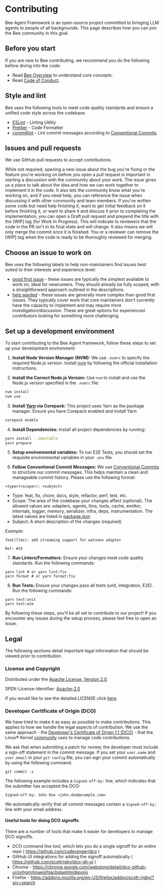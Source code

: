 # Contributing

Bee Agent Framework is an open-source project committed to bringing LLM agents to
people of all backgrounds. This page describes how you can join the Bee
community in this goal.

## Before you start

If you are new to Bee contributing, we recommend you do the following before diving into the code:

- Read [Bee Overview](/docs/overview.md) to understand core concepts.
- Read [Code of Conduct](./CODE_OF_CONDUCT.md).

## Style and lint

Bee uses the following tools to meet code quality standards and ensure a unified code style across the codebase.

- [ESLint](https://eslint.org/) - Linting Utility
- [Prettier](https://prettier.io/) - Code Formatter
- [commitlint](https://commitlint.js.org/) - Lint commit messages according to [Conventional Commits](https://www.conventionalcommits.org/).

## Issues and pull requests

We use GitHub pull requests to accept contributions.

While not required, opening a new issue about the bug you're fixing or the feature you're working on before you open a pull request is important in starting a discussion with the community about your work. The issue gives us a place to talk about the idea and how we can work together to implement it in the code. It also lets the community know what you're working on, and if you need help, you can reference the issue when discussing it with other community and team members.
If you've written some code but need help finishing it, want to get initial feedback on it before finishing it, or want to share it and discuss it prior to completing the implementation, you can open a Draft pull request and prepend the title with the [WIP] tag (for Work In Progress). This will indicate to reviewers that the code in the PR isn't in its final state and will change. It also means we will only merge the commit once it is finished. You or a reviewer can remove the [WIP] tag when the code is ready to be thoroughly reviewed for merging.

## Choose an issue to work on

Bee uses the following labels to help non-maintainers find issues best suited to their interests and experience level:

- [good first issue](https://github.com/i-am-bee/bee-agent-framework/issues?q=is%3Aopen+is%3Aissue+label%3A%22good+first+issue%22) - these issues are typically the simplest available to work on, ideal for newcomers. They should already be fully scoped, with a straightforward approach outlined in the descriptions.
- [help wanted](https://github.com/i-am-bee/bee-agent-framework/issues?q=is%3Aopen+is%3Aissue+label%3A%22help+wanted%22) - these issues are generally more complex than good first issues. They typically cover work that core maintainers don't currently have the capacity to implement and may require more investigation/discussion. These are great options for experienced contributors looking for something more challenging.

## Set up a development environment

To start contributing to the Bee Agent framework, follow these steps to set up your development environment:

1.  **Install Node Version Manager (NVM):** We use `.nvmrc` to specify the required Node.js version. Install [nvm](https://github.com/nvm-sh/nvm) by following the official installation instructions.

2.  **Install the Correct Node.js Version:** Use `nvm` to install and use the Node.js version specified in the `.nvmrc` file:

```bash
nvm install
nvm use
```

3. **Install [Yarn](https://yarnpkg.com/) via Corepack:** This project uses Yarn as the package manager. Ensure you have Corepack enabled and install Yarn:

```bash
corepack enable
```

4.  **Install Dependencies:** Install all project dependencies by running:

```bash
yarn install --immutable
yarn prepare
```

5.  **Setup environmental variables:** To run E2E Tests, you should set the requisite environmental variables in your `.env` file.

6.  **Follow Conventional Commit Messages:** We use [Conventional Commits](https://www.conventionalcommits.org/en/v1.0.0/#summary) to structure our commit messages. This helps maintain a clean and manageable commit history. Please use the following format:

```
<type>(<scope>): <subject>
```

- Type: feat, fix, chore, docs, style, refactor, perf, test, etc.
- Scope: The area of the codebase your changes affect (optional). The allowed values are: adapters, agents, llms, tools, cache, emitter, internals, logger, memory, serializer, infra, deps, instrumentation. The latest values are listed in [package.json](/package.json)
- Subject: A short description of the changes (required).

_Example:_

```
feat(llms): add streaming support for watsonx adapter

Ref: #15
```

7.  **Run Linters/Formatters:** Ensure your changes meet code quality standards. Run the following commands:

```shell
yarn lint # or yarn lint:fix
yarn format # or yarn format:fix
```

8.  **Run Tests:** Ensure your changes pass all tests (unit, integration, E2E). Run the following commands:

```shell
yarn test:unit
yarn test:e2e
```

By following these steps, you'll be all set to contribute to our project! If you encounter any issues during the setup process, please feel free to open an issue.

## Legal

The following sections detail important legal information that should be viewed prior to contribution.

### License and Copyright

Distributed under the [Apache License, Version 2.0](http://www.apache.org/licenses/LICENSE-2.0).

SPDX-License-Identifier: [Apache-2.0](https://spdx.org/licenses/Apache-2.0)

If you would like to see the detailed LICENSE click [here](/LICENSE).

### Developer Certificate of Origin (DCO)

We have tried to make it as easy as possible to make contributions. This applies to how we handle the legal aspects of
contribution. We use the same approach - the
[Developer's Certificate of Origin 1.1 (DCO)](https://developercertificate.org/) - that the Linux® Kernel
[community](https://docs.kernel.org/process/submitting-patches.html#sign-your-work-the-developer-s-certificate-of-origin)
uses to manage code contributions.

We ask that when submitting a patch for review, the developer must include a sign-off statement in the commit message.
If you set your `user.name` and `user.email` in your `git config` file, you can sign your commit automatically by using
the following command:

```shell
git commit -s
```

The following example includes a `Signed-off-by:` line, which indicates that the submitter has accepted the DCO:

```text
Signed-off-by: John Doe <john.doe@example.com>
```

We automatically verify that all commit messages contain a `Signed-off-by:` line with your email address.

#### Useful tools for doing DCO signoffs

There are a number of tools that make it easier for developers to manage DCO signoffs.

- DCO command line tool, which lets you do a single signoff for an entire repo ( <https://github.com/coderanger/dco> )
- GitHub UI integrations for adding the signoff automatically ( <https://github.com/scottrigby/dco-gh-ui> )
- Chrome - <https://chrome.google.com/webstore/detail/dco-github-ui/onhgmjhnaeipfgacbglaphlmllkpoijo>
- Firefox - <https://addons.mozilla.org/en-US/firefox/addon/scott-rigby/?src=search>
